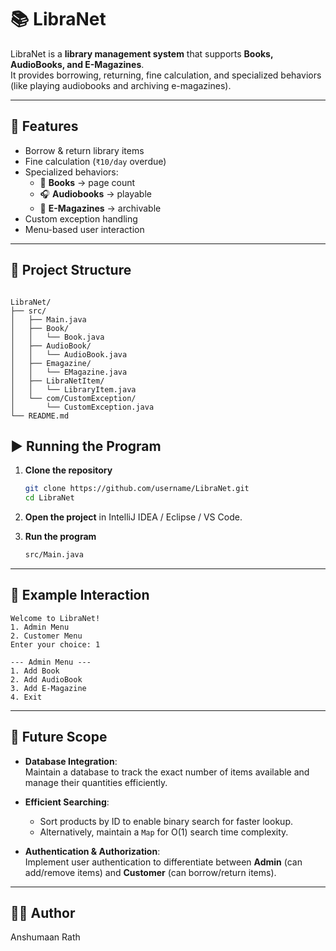 


# 📚 LibraNet

LibraNet is a **library management system** that supports **Books, AudioBooks, and E-Magazines**.  
It provides borrowing, returning, fine calculation, and specialized behaviors (like playing audiobooks and archiving e-magazines).

---

## 🚀 Features
- Borrow & return library items
- Fine calculation (`₹10/day` overdue)
- Specialized behaviors:
  - 📖 **Books** → page count
  - 🎧 **Audiobooks** → playable
  - 📰 **E-Magazines** → archivable
- Custom exception handling
- Menu-based user interaction

---

## 📂 Project Structure
```

LibraNet/
├── src/
│   ├── Main.java
│   ├── Book/
│   │   └── Book.java
│   ├── AudioBook/
│   │   └── AudioBook.java
│   ├── Emagazine/
│   │   └── EMagazine.java
│   ├── LibraNetItem/
│   │   └── LibraryItem.java
│   └── com/CustomException/
│       └── CustomException.java
└── README.md

````



## ▶️ Running the Program

1. **Clone the repository**
   ```bash
   git clone https://github.com/username/LibraNet.git
   cd LibraNet
    ````

2. **Open the project** in IntelliJ IDEA / Eclipse / VS Code.

3. **Run the program**

   ```bash
   src/Main.java
   ```

---

## 🧪 Example Interaction

```
Welcome to LibraNet!
1. Admin Menu
2. Customer Menu
Enter your choice: 1

--- Admin Menu ---
1. Add Book
2. Add AudioBook
3. Add E-Magazine
4. Exit
```


---

## 🔮 Future Scope

- **Database Integration**:  
  Maintain a database to track the exact number of items available and manage their quantities efficiently.

- **Efficient Searching**:  
  - Sort products by ID to enable binary search for faster lookup.  
  - Alternatively, maintain a `Map` for O(1) search time complexity.

- **Authentication & Authorization**:  
  Implement user authentication to differentiate between **Admin** (can add/remove items) and **Customer** (can borrow/return items).

---

## 👨‍💻 Author

Anshumaan Rath






